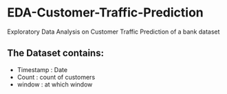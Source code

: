 # EDA-Customer-Traffic-Prediction
Exploratory Data Analysis on Customer Traffic Prediction of a bank dataset

## The Dataset contains:
* Timestamp : Date
* Count : count of customers
* window : at which window
